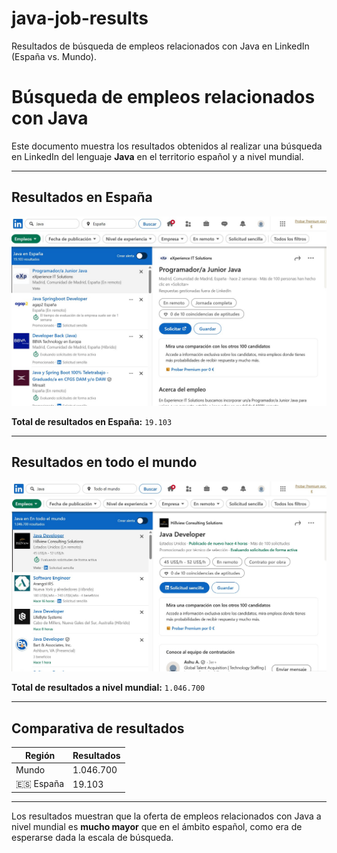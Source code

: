 # java-job-results
Resultados de búsqueda de empleos relacionados con Java en LinkedIn (España vs. Mundo).
# Búsqueda de empleos relacionados con Java

Este documento muestra los resultados obtenidos al realizar una búsqueda en LinkedIn del lenguaje **Java** en el territorio español y a nivel mundial.  

---

## Resultados en España
![Java en España](Java%20Spain.jpg)

**Total de resultados en España:** `19.103`  

---

## Resultados en todo el mundo
![Java en todo el mundo](Java%20Worldwide.jpg)

**Total de resultados a nivel mundial:** `1.046.700`  

---

## Comparativa de resultados

| Región        | Resultados  |
|---------------|-------------|
| Mundo      | 1.046.700   |
| 🇪🇸 España    | 19.103      |

---

Los resultados muestran que la oferta de empleos relacionados con Java a nivel mundial es **mucho mayor** que en el ámbito español, como era de esperarse dada la escala de búsqueda.
